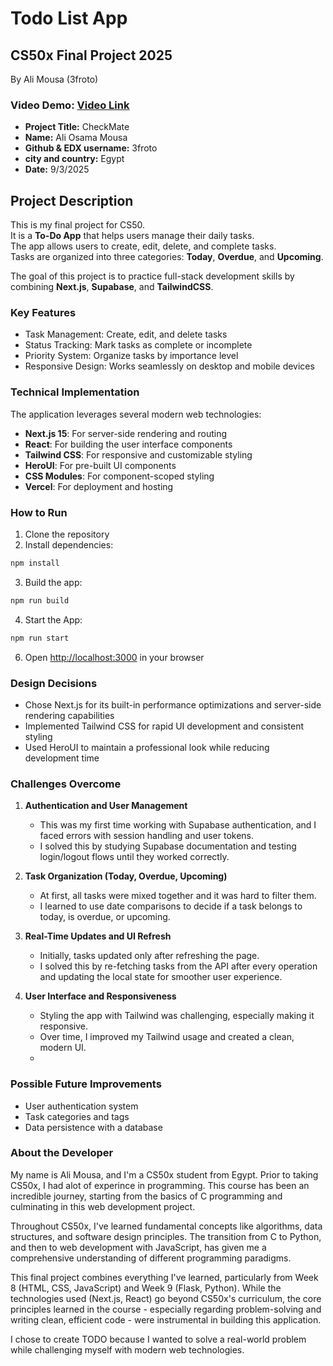 # Todo List App

## CS50x Final Project 2025

By Ali Mousa (3froto)

### Video Demo: [Video Link](https://youtu.be/5DZdLwRXqNc)
- **Project Title:** CheckMate
- **Name:** Ali Osama Mousa
- **Github & EDX username:** 3froto
- **city and country:** Egypt
- **Date:** 9/3/2025

## Project Description

This is my final project for CS50.  
It is a **To-Do App** that helps users manage their daily tasks.  
The app allows users to create, edit, delete, and complete tasks.  
Tasks are organized into three categories: **Today**, **Overdue**, and **Upcoming**.  

The goal of this project is to practice full-stack development skills by combining **Next.js**, **Supabase**, and **TailwindCSS**.

### Key Features

- Task Management: Create, edit, and delete tasks
- Status Tracking: Mark tasks as complete or incomplete
- Priority System: Organize tasks by importance level
- Responsive Design: Works seamlessly on desktop and mobile devices

### Technical Implementation

The application leverages several modern web technologies:

- **Next.js 15**: For server-side rendering and routing
- **React**: For building the user interface components
- **Tailwind CSS**: For responsive and customizable styling
- **HeroUI**: For pre-built UI components
- **CSS Modules**: For component-scoped styling
- **Vercel**: For deployment and hosting

### How to Run

1. Clone the repository
2. Install dependencies:

```bash
npm install
```

3. Build the app:

```bash
npm run build
```

4. Start the App:

```bash
npm run start
```

6. Open [http://localhost:3000](http://localhost:3000) in your browser

### Design Decisions

- Chose Next.js for its built-in performance optimizations and server-side rendering capabilities
- Implemented Tailwind CSS for rapid UI development and consistent styling
- Used HeroUI to maintain a professional look while reducing development time

### Challenges Overcome

1. **Authentication and User Management**
   - This was my first time working with Supabase authentication, and I faced errors with session handling and user tokens.  
   - I solved this by studying Supabase documentation and testing login/logout flows until they worked correctly.  

2. **Task Organization (Today, Overdue, Upcoming)**
   - At first, all tasks were mixed together and it was hard to filter them.  
   - I learned to use date comparisons to decide if a task belongs to today, is overdue, or upcoming.  

3. **Real-Time Updates and UI Refresh**
   - Initially, tasks updated only after refreshing the page.  
   - I solved this by re-fetching tasks from the API after every operation and updating the local state for smoother user experience.  

4. **User Interface and Responsiveness**
   - Styling the app with Tailwind was challenging, especially making it responsive.  
   - Over time, I improved my Tailwind usage and created a clean, modern UI.
   - 
### Possible Future Improvements

- User authentication system
- Task categories and tags
- Data persistence with a database

### About the Developer

My name is Ali Mousa, and I'm a CS50x student from Egypt. Prior to taking CS50x, I had alot of experince in programming. This course has been an incredible journey, starting from the basics of C programming and culminating in this web development project.

Throughout CS50x, I've learned fundamental concepts like algorithms, data structures, and software design principles. The transition from C to Python, and then to web development with JavaScript, has given me a comprehensive understanding of different programming paradigms.

This final project combines everything I've learned, particularly from Week 8 (HTML, CSS, JavaScript) and Week 9 (Flask, Python). While the technologies used (Next.js, React) go beyond CS50x's curriculum, the core principles learned in the course - especially regarding problem-solving and writing clean, efficient code - were instrumental in building this application.

I chose to create TODO because I wanted to solve a real-world problem while challenging myself with modern web technologies.
